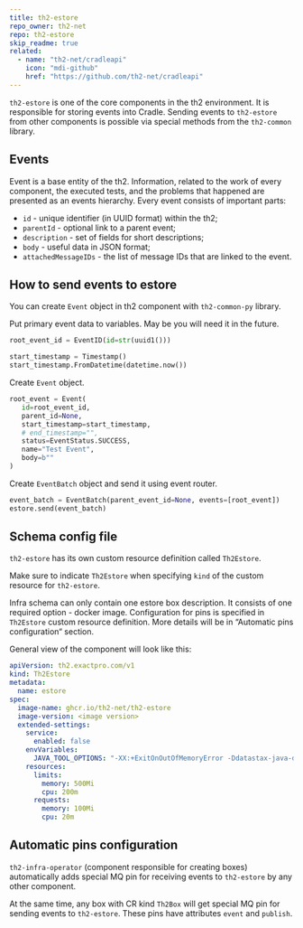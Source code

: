 ```yaml
---
title: th2-estore
repo_owner: th2-net
repo: th2-estore
skip_readme: true
related:
  - name: "th2-net/cradleapi"
    icon: "mdi-github"
    href: "https://github.com/th2-net/cradleapi"
---
```


`th2-estore` is one of the core components in the th2 environment. It is responsible for storing events into <term term="Cradle">Cradle</term>. Sending events to `th2-estore` from other components is possible via special methods from the `th2-common` library.

<!--more-->

## Events

Event is a base entity of the th2. Information, related to the work of every component, the executed tests, and the problems that happened are presented as an events hierarchy. Every event consists of important parts:

- `id` - unique identifier (in UUID format) within the th2;
- `parentId` - optional link to a parent event;
- `description` - set of fields for short descriptions;
- `body` - useful data in JSON format;
- `attachedMessageIDs` - the list of message IDs that are linked to the event.

## How to send events to estore

You can create `Event` object in th2 component with `th2-common-py` library.

Put primary event data to variables. May be you will need it in the future.

```py
root_event_id = EventID(id=str(uuid1()))

start_timestamp = Timestamp()
start_timestamp.FromDatetime(datetime.now())
```

Create `Event` object.

```py
root_event = Event(
   id=root_event_id,
   parent_id=None,
   start_timestamp=start_timestamp,
   # end_timestamp="",
   status=EventStatus.SUCCESS,
   name="Test Event",
   body=b""
)
```

Create `EventBatch` object and send it using event router.

```py
event_batch = EventBatch(parent_event_id=None, events=[root_event])
estore.send(event_batch)
```

## Schema config file

`th2-estore` has its own <term term="Custom resource">custom resource</term> definition called `Th2Estore`. 

<notice note>

Make sure to indicate `Th2Estore` when specifying `kind` of the <term term="Custom resource">custom resource</term> for `th2-estore`.

</notice>

Infra schema can only contain one estore box description. It consists of one required option - docker image. Configuration for <term term="Pin">pins</term>  is specified in `Th2Estore` <term term="Custom resource">custom resource</term> definition. More details will be in “Automatic <term term="Pin">pins</term>  configuration“ section.

General view of the component will look like this: 

```yaml
apiVersion: th2.exactpro.com/v1
kind: Th2Estore
metadata:
  name: estore
spec:
  image-name: ghcr.io/th2-net/th2-estore
  image-version: <image version>
  extended-settings:
    service:
      enabled: false
    envVariables:
      JAVA_TOOL_OPTIONS: "-XX:+ExitOnOutOfMemoryError -Ddatastax-java-driver.advanced.connection.init-query-timeout=\"5000 milliseconds\""
    resources:
      limits:
        memory: 500Mi
        cpu: 200m
      requests:
        memory: 100Mi
        cpu: 20m
```

## Automatic pins configuration

`th2-infra-operator` (component responsible for creating boxes) automatically adds special MQ <term term="Pin">pin</term> for receiving events to `th2-estore` by any other component.

At the same time, any box with <term term="Custom resource">CR</term> kind `Th2Box` will get special MQ <term term="Pin">pin</term> for sending events to `th2-estore`. These <term term="Pin">pins</term>  have attributes `event` and `publish`. 
